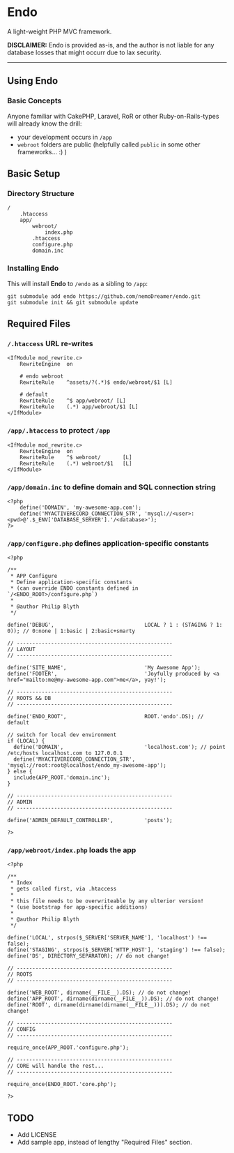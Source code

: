 # Endo

A light-weight PHP MVC framework.

**DISCLAIMER:** Endo is provided as-is, and the author is not liable for any database losses that might occurr due to lax security.

---

## Using Endo

### Basic Concepts

Anyone familiar with CakePHP, Laravel, RoR or other Ruby-on-Rails-types will already know the drill:

- your development occurs in `/app`
- `webroot` folders are public (helpfully called `public` in some other frameworks... :) )


## Basic Setup

### Directory Structure

	/
		.htaccess
		app/
			webroot/
				index.php
			.htaccess
			configure.php
			domain.inc


### Installing Endo

This will install **Endo** to `/endo` as a sibling to `/app`:

	git submodule add endo https://github.com/nemoDreamer/endo.git
	git submodule init && git submodule update


## Required Files

### `/.htaccess` URL re-writes

	<IfModule mod_rewrite.c>
		RewriteEngine  on

		# endo webroot
		RewriteRule    ^assets/?(.*)$ endo/webroot/$1 [L]

		# default
		RewriteRule    ^$ app/webroot/ [L]
		RewriteRule    (.*) app/webroot/$1 [L]
	</IfModule>


### `/app/.htaccess` to protect `/app`

	<IfModule mod_rewrite.c>
		RewriteEngine  on
		RewriteRule    ^$ webroot/       [L]
		RewriteRule    (.*) webroot/$1   [L]
	</IfModule>


### `/app/domain.inc` to define domain and SQL connection string

	<?php
		define('DOMAIN', 'my-awesome-app.com');
		define('MYACTIVERECORD_CONNECTION_STR', 'mysql://<user>:<pwd>@'.$_ENV['DATABASE_SERVER'].'/<database>');
	?>


### `/app/configure.php` defines application-specific constants

	<?php

	/**
	 * APP Configure
	 * Define application-specific constants
	 * (can override ENDO constants defined in `/<ENDO_ROOT>/configure.php`)
	 *
	 * @author Philip Blyth
	 */

	define('DEBUG',                             LOCAL ? 1 : (STAGING ? 1: 0)); // 0:none | 1:basic | 2:basic+smarty

	// --------------------------------------------------
	// LAYOUT
	// --------------------------------------------------

	define('SITE_NAME',                         'My Awesome App');
	define('FOOTER',                            'Joyfully produced by <a href="mailto:me@my-awesome-app.com">me</a>, yay!');

	// --------------------------------------------------
	// ROOTS && DB
	// --------------------------------------------------

	define('ENDO_ROOT',                         ROOT.'endo'.DS); // default

	// switch for local dev environment
	if (LOCAL) {
	  define('DOMAIN',                          'localhost.com'); // point /etc/hosts localhost.com to 127.0.0.1
	  define('MYACTIVERECORD_CONNECTION_STR',   'mysql://root:root@localhost/endo_my-awesome-app');
	} else {
	  include(APP_ROOT.'domain.inc');
	}

	// --------------------------------------------------
	// ADMIN
	// --------------------------------------------------

	define('ADMIN_DEFAULT_CONTROLLER',          'posts');

	?>


### `/app/webroot/index.php` loads the app

	<?php

	/**
	 * Index
	 * gets called first, via .htaccess
	 *
	 * this file needs to be overwriteable by any ulterior version!
	 * (use bootstrap for app-specific additions)
	 *
	 * @author Philip Blyth
	 */

	define('LOCAL', strpos($_SERVER['SERVER_NAME'], 'localhost') !== false);
	define('STAGING', strpos($_SERVER['HTTP_HOST'], 'staging') !== false);
	define('DS', DIRECTORY_SEPARATOR); // do not change!

	// --------------------------------------------------
	// ROOTS
	// --------------------------------------------------

	define('WEB_ROOT', dirname(__FILE__).DS); // do not change!
	define('APP_ROOT', dirname(dirname(__FILE__)).DS); // do not change!
	define('ROOT', dirname(dirname(dirname(__FILE__))).DS); // do not change!

	// --------------------------------------------------
	// CONFIG
	// --------------------------------------------------

	require_once(APP_ROOT.'configure.php');

	// --------------------------------------------------
	// CORE will handle the rest...
	// --------------------------------------------------

	require_once(ENDO_ROOT.'core.php');

	?>


## TODO

- Add LICENSE
- Add sample app, instead of lengthy "Required Files" section.
